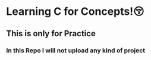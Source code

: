 # Learning C for Concepts!😚

## This is only for Practice

### In this Repo I will not upload any kind of project

